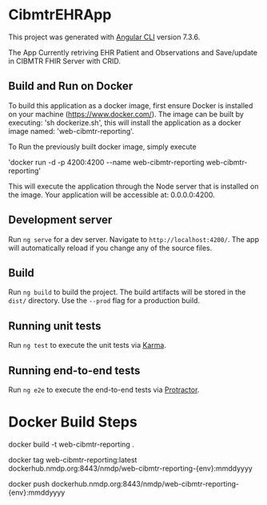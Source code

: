 # CibmtrEHRApp

This project was generated with [Angular CLI](https://github.com/angular/angular-cli) version 7.3.6.

The App Currently retriving EHR Patient and Observations and  Save/update in CIBMTR FHIR Server with CRID.


## Build and Run on Docker

To build this application as a docker image, first ensure Docker is installed on your machine (https://www.docker.com/). The image can be built by executing:
'sh dockerize.sh', this will install the application as a docker image named: 'web-cibmtr-reporting'.

To Run the previously built docker image, simply execute

'docker run -d -p 4200:4200 --name web-cibmtr-reporting web-cibmtr-reporting'

This will execute the application through the Node server that is installed on the image. Your application will be accessible at: 0.0.0.0:4200.

## Development server

Run `ng serve` for a dev server. Navigate to `http://localhost:4200/`. The app will automatically reload if you change any of the source files.

## Build

Run `ng build` to build the project. The build artifacts will be stored in the `dist/` directory. Use the `--prod` flag for a production build.

## Running unit tests

Run `ng test` to execute the unit tests via [Karma](https://karma-runner.github.io).

## Running end-to-end tests

Run `ng e2e` to execute the end-to-end tests via [Protractor](http://www.protractortest.org/).

# Docker Build Steps

docker build -t web-cibmtr-reporting .

docker tag web-cibmtr-reporting:latest  dockerhub.nmdp.org:8443/nmdp/web-cibmtr-reporting-{env}:mmddyyyy

docker push dockerhub.nmdp.org:8443/nmdp/web-cibmtr-reporting-{env}:mmddyyyy




